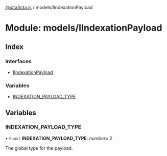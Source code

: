[@iota/iota.js](../README.md) / models/IIndexationPayload

# Module: models/IIndexationPayload

## Index

### Interfaces

* [IIndexationPayload](../interfaces/models_iindexationpayload.iindexationpayload.md)

### Variables

* [INDEXATION\_PAYLOAD\_TYPE](models_iindexationpayload.md#indexation_payload_type)

## Variables

### INDEXATION\_PAYLOAD\_TYPE

• `Const` **INDEXATION\_PAYLOAD\_TYPE**: *number*= 2

The global type for the payload.
